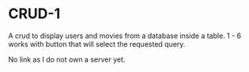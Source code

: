 # CRUD-1

A crud to display users and movies from a database inside a table.
1 - 6 works with button that will select the requested query.

No link as I do not own a server yet.

